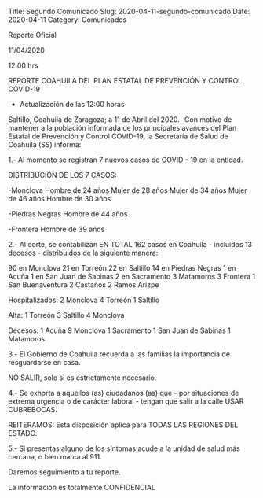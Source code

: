 Title: Segundo Comunicado
Slug: 2020-04-11-segundo-comunicado
Date: 2020-04-11
Category: Comunicados

Reporte Oficial

11/04/2020

12:00 hrs

REPORTE COAHUILA DEL PLAN ESTATAL DE PREVENCIÓN Y CONTROL COVID-19

- Actualización de las 12:00 horas

Saltillo, Coahuila de Zaragoza; a 11 de Abril del 2020.- Con motivo de mantener a la población informada de los principales avances del Plan Estatal de Prevención y Control COVID-19, la Secretaría de Salud de Coahuila (SS) informa:

1.- Al momento se registran 7 nuevos casos de COVID - 19 en la entidad.

DISTRIBUCIÓN DE LOS 7 CASOS:

-Monclova
Hombre de 24 años
Mujer de 28 años
Mujer de 34 años
Mujer de 46 años
Hombre de 30 años

-Piedras Negras
Hombre de 44 años

-Frontera
Hombre de 39 años

2.- Al corte, se contabilizan EN TOTAL 162 casos en Coahuila - incluidos 13 decesos - distribuidos de la siguiente manera:

90 en Monclova
21 en Torreón
22 en Saltillo
14 en Piedras Negras
1 en Acuña
1 en San Juan de Sabinas
2 en Sacramento
3 Matamoros
3 Frontera
1 San Buenaventura
2 Castaños
2 Ramos Arizpe

Hospitalizados:
2 Monclova
4 Torreón
1 Saltillo

Alta:
1 Torreón
3 Saltillo
4 Monclova  

Decesos:
1 Acuña
9 Monclova
1 Sacramento
1 San Juan de Sabinas
1 Matamoros

3.- El Gobierno de Coahuila recuerda a las familias la importancia de resguardarse en casa.

NO SALIR, solo si es estrictamente necesario.

4.- Se exhorta a aquellos (as) ciudadanos (as)  que - por situaciones de extrema urgencia o de carácter laboral -  tengan que salir a la calle USAR CUBREBOCAS.

REITERAMOS:  Esta disposición aplica para TODAS LAS REGIONES DEL ESTADO.  

5.- Si presentas alguno de los síntomas acude a la unidad de salud más cercana, o bien marca al 911.

Daremos seguimiento a tu reporte.

La información es totalmente CONFIDENCIAL
